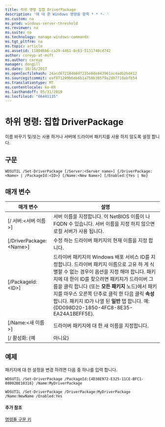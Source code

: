 ```yaml
---
title: 하위 명령 집합 DriverPackage
description: '에 대 한 Windows 명령을 항목 * * *- '
ms.custom: na
ms.prod: windows-server-threshold
ms.reviewer: na
ms.suite: na
ms.technology: manage-windows-commands
ms.tgt_pltfrm: na
ms.topic: article
ms.assetid: 11804bb6-ca29-4461-8c63-5131748cd742
author: coreyp-at-msft
ms.author: coreyp
manager: dongill
ms.date: 10/16/2017
ms.openlocfilehash: 24acd672184b8df235e8de843961ac4adb2bd412
ms.sourcegitcommit: eaf071249b6eb6b1a758b38579a2d87710abfb54
ms.translationtype: MT
ms.contentlocale: ko-KR
ms.lasthandoff: 05/31/2019
ms.locfileid: "66441135"
---
```

# <a name="subcommand-set-driverpackage"></a>하위 명령: 집합 DriverPackage



이름 바꾸기 및/또는 사용 하거나 서버에 드라이버 패키지를 사용 하지 않도록 설정 합니다.

## <a name="syntax"></a>구문

```
WDSUTIL /Set-DriverPackage [/Server:<Server name>] {/DriverPackage:<Name> | /PackageId:<ID>} [/Name:<New Name>] [/Enabled:{Yes | No}
```

## <a name="parameters"></a>매개 변수

|        매개 변수         |                                                                                                                                                                                                               설명                                                                                                                                                                                                                |
|--------------------------|------------------------------------------------------------------------------------------------------------------------------------------------------------------------------------------------------------------------------------------------------------------------------------------------------------------------------------------------------------------------------------------------------------------------------------------|
| [/ 서버:\<서버 이름 >] |                                                                                                                                                 서버 이름을 지정합니다. 이 NetBIOS 이름이 나 FQDN 수 있습니다. 서버 이름을 지정 하지 않으면 로컬 서버가 사용 됩니다.                                                                                                                                                 |
| [/DriverPackage:\<Name>] |                                                                                                                                                                                       수정 하는 드라이버 패키지의 현재 이름을 지정 합니다.                                                                                                                                                                                        |
|    [/PackageId:\<ID>]    | 드라이버 패키지의 Windows 배포 서비스 ID를 지정합니다. 드라이버 패키지 이름으로 고유 하 게 식별할 수 없는 경우이 옵션을 지정 해야 합니다. 패키지에 대 한이 ID를 찾으려면 패키지가 드라이버 그룹을 클릭 합니다 (또는 **모든 패키지** 노드)에서 패키지를 마우스 오른쪽 단추로 클릭 한 다음 클릭 **속성**합니다. 패키지 ID가 나열 된 **일반** 탭 합니다. 예: {DD098D20-1850-4FC8-8E35-EA24A1BEFF5E}. |
|   [/Name:\<새 이름 >]    |                                                                                                                                                                                              드라이버 패키지에 대 한 새 이름을 지정합니다.                                                                                                                                                                                              |
|      [/ 활성화: {예      |                                                                                                                                                                                                                   아니요}                                                                                                                                                                                                                    |

## <a name="BKMK_examples"></a>예제

패키지에 대 한 설정을 변경 하려면 다음 중 하나를 입력 합니다.
```
WDSUTIL /Set-DriverPackage /PackageId:{4D36E972-E325-11CE-BFC1-08002BE10318} /Name:MyDriverPackage
```
```
WDSUTIL /Set-DriverPackage /DriverPackage:MyDriverPackage /Name:NewName /Enabled:Yes
```

#### <a name="additional-references"></a>추가 참조

[명령줄 구문 키](command-line-syntax-key.md)